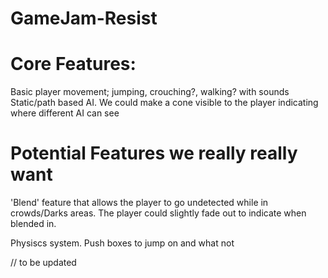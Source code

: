 # GameJam-Resist

# Core Features: 
Basic player movement; jumping, crouching?, walking? with sounds
Static/path based AI. We could make a cone visible to the player indicating where different AI can see

# Potential Features we really really want
'Blend' feature that allows the player to go undetected while in crowds/Darks areas. The player could slightly fade out to indicate
when blended in.

Physiscs system. Push boxes to jump on and what not

// to be updated
